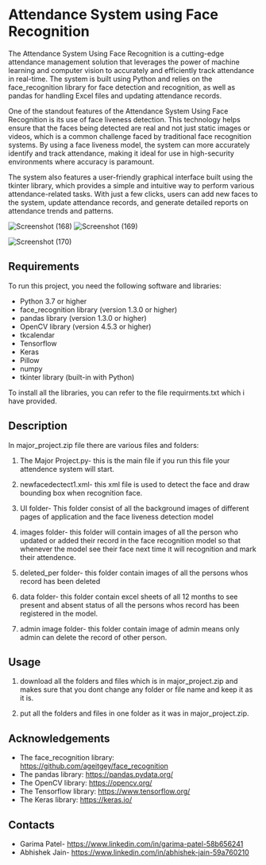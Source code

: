 # Attendance System using Face Recognition

The Attendance System Using Face Recognition is a cutting-edge attendance management solution that leverages the power of machine learning and computer vision to accurately and efficiently track attendance in real-time. The system is built using Python and relies on the face_recognition library for face detection and recognition, as well as pandas for handling Excel files and updating attendance records.

One of the standout features of the Attendance System Using Face Recognition is its use of face liveness detection. This technology helps ensure that the faces being detected are real and not just static images or videos, which is a common challenge faced by traditional face recognition systems. By using a face liveness model, the system can more accurately identify and track attendance, making it ideal for use in high-security environments where accuracy is paramount.

The system also features a user-friendly graphical interface built using the tkinter library, which provides a simple and intuitive way to perform various attendance-related tasks. With just a few clicks, users can add new faces to the system, update attendance records, and generate detailed reports on attendance trends and patterns.


![Screenshot (168)](https://user-images.githubusercontent.com/117164257/233001988-b4ae2c70-87b4-48ac-90f5-9ae88efbe484.png) ![Screenshot (169)](https://user-images.githubusercontent.com/117164257/233002415-e07e2b74-48fc-4bdc-be74-b6c22d8da3e1.png)

![Screenshot (170)](https://user-images.githubusercontent.com/117164257/233002554-913c10a5-baf3-4cce-ab65-1e529125a1dc.png)


## Requirements


To run this project, you need the following software and libraries:

* Python 3.7 or higher
* face_recognition library (version 1.3.0 or higher)
* pandas library (version 1.3.0 or higher)
* OpenCV library (version 4.5.3 or higher)
* tkcalendar
* Tensorflow
* Keras
* Pillow
* numpy
* tkinter library (built-in with Python)

To install all the libraries, you can refer to the file requirments.txt which i have provided.

## Description

In major_project.zip file there are various files and folders:

1. The Major Project.py- this is the main file if you run this file your attendence system will start.

2. newfacedectect1.xml- this xml file is used to detect the face and draw bounding box when recognition face.

3. UI folder-  This folder consist of all the background images of different pages of application and the face liveness detection model

4. images folder- this folder will contain images of all the person who updated or added their record in the face recognition model so that whenever the model see their face next time it will recognition and mark their attendence.

5. deleted_per folder- this folder contain images of all the persons whos record has been deleted

6. data folder- this folder contain excel sheets of all 12 months to see present and absent status of all the persons whos record has been registered in the model.

7. admin image folder- this folder contain image of admin means only admin can delete the record of other person.

## Usage

1. download all the folders and files which is in major_project.zip and makes sure that you dont change any folder or file name and keep it as it is.

2. put all the folders and files in one folder as it was in major_project.zip.


## Acknowledgements

* The face_recognition library: https://github.com/ageitgey/face_recognition
* The pandas library: https://pandas.pydata.org/
* The OpenCV library: https://opencv.org/
* The Tensorflow library: https://www.tensorflow.org/
* The Keras library: https://keras.io/

## Contacts

- Garima Patel- https://www.linkedin.com/in/garima-patel-58b656241
- Abhishek Jain- https://www.linkedin.com/in/abhishek-jain-59a760210





